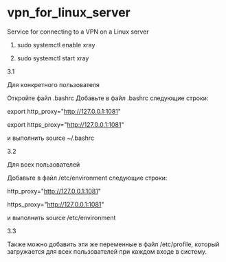# vpn_for_linux_server
Service for connecting to a VPN on a Linux server


1.  sudo systemctl enable xray

2.  sudo systemctl start xray

3.1

Для конкретного пользователя

Откройте файл .bashrc
Добавьте в файл .bashrc следующие строки:

export http_proxy="http://127.0.0.1:1081"

export https_proxy="http://127.0.0.1:1081"

и выполнить source ~/.bashrc

3.2 

Для всех пользователей

Добавьте в файл  /etc/environment следующие строки:
 
http_proxy="http://127.0.0.1:1081"

https_proxy="http://127.0.0.1:1081"

и выполнить source /etc/environment

3.3 

Также можно добавить эти же переменные в файл /etc/profile, который загружается для всех пользователей при каждом входе в систему.
